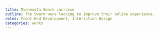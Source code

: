 ```yaml
---
title: Minnesota Swarm Lacrosse
cutline: The Swarm were looking to improve their online experience.
roles: Front-End Development, Interaction Design
categories: works
---
```

